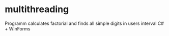 # multithreading
Programm calculates factorial and finds all simple digits in users interval
C# + WinForms
